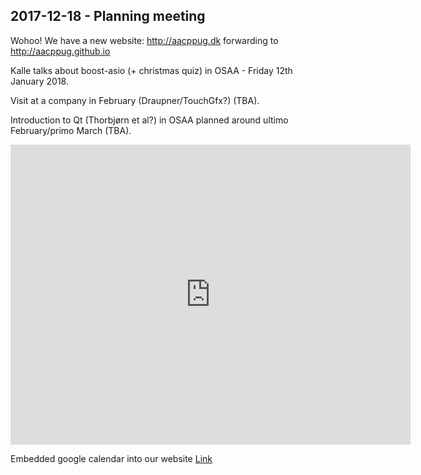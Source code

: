 ## 2017-12-18 - Planning meeting
Wohoo! We have a new website: http://aacppug.dk forwarding to http://aacppug.github.io

Kalle talks about boost-asio (+ christmas quiz) in OSAA - Friday 12th January 2018. 

Visit at a company in February (Draupner/TouchGfx?) (TBA).

Introduction to Qt (Thorbjørn et al?) in OSAA planned around ultimo February/primo March (TBA).

<iframe src="https://calendar.google.com/calendar/embed?src=u62brl3hipkcaci6uhgee00s5g%40group.calendar.google.com&ctz=Europe%2FCopenhagen" style="border: 0" width="640" height="480" frameborder="0" scrolling="no"></iframe>

Embedded google calendar into our website [Link](https://calendar.google.com/calendar/embed?src=u62brl3hipkcaci6uhgee00s5g%40group.calendar.google.com&ctz=Europe%2FParis)
